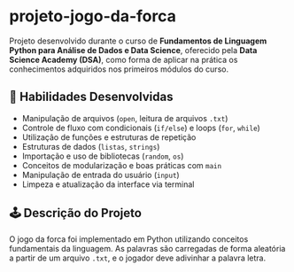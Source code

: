 # projeto-jogo-da-forca

Projeto desenvolvido durante o curso de **Fundamentos de Linguagem Python para Análise de Dados e Data Science**, oferecido pela **Data Science Academy (DSA)**, como forma de aplicar na prática os conhecimentos adquiridos nos primeiros módulos do curso.

## 🧠 Habilidades Desenvolvidas

- Manipulação de arquivos (`open`, leitura de arquivos `.txt`)
- Controle de fluxo com condicionais (`if/else`) e loops (`for`, `while`)
- Utilização de funções e estruturas de repetição
- Estruturas de dados (`listas`, `strings`)
- Importação e uso de bibliotecas (`random`, `os`)
- Conceitos de modularização e boas práticas com `main`
- Manipulação de entrada do usuário (`input`)
- Limpeza e atualização da interface via terminal

## 🕹️ Descrição do Projeto

O jogo da forca foi implementado em Python utilizando conceitos fundamentais da linguagem. As palavras são carregadas de forma aleatória a partir de um arquivo `.txt`, e o jogador deve adivinhar a palavra letra.
